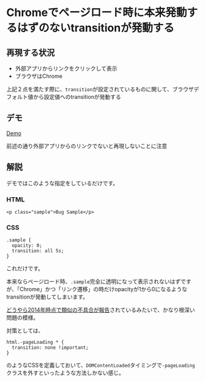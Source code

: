 # Chromeでページロード時に本来発動するはずのないtransitionが発動する

## 再現する状況

+ 外部アプリからリンクをクリックして表示
+ ブラウザはChrome

上記２点を満たす際に、`transition`が設定されているものに関して、ブラウザデフォルト値から設定値へのtransitionが発動する

## デモ

[Demo](./demo/index.html)

前述の通り外部アプリからのリンクでないと再現しないことに注意

## 解説

デモではこのような指定をしているだけです。

### HTML

```
<p class="sample">Bug Sample</p>
```

### CSS

```
.sample {
  opacity: 0;
  transition: all 5s;
}
```


これだけです。

本来ならページロード時、`.sample`完全に透明になって表示されないはずですが、「Chrome」かつ「リンク遷移」の時だけopacityが1から0になるようなtransitionが発動してしまいます。

[どうやら2014年時点で類似の不具合が報告](https://bugs.chromium.org/p/chromium/issues/detail?id=332189)されているみたいで、かなり根深い問題の模様。

対策としては、

```
html.-pageLoading * {
  transition: none !important;
}
```

のようなCSSを定義しておいて、`DOMContentLoaded`タイミングで`-pageLoading`クラスを外すといったような方法しかない感じ。
